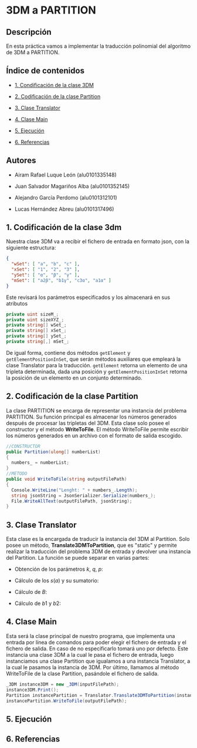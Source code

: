 # 3DM a PARTITION

## Descripción

En esta práctica vamos a implementar la traducción polinomial del algoritmo de 3DM a PARTITION.

## Índice de contenidos

- [1. Condificación de la clase 3DM](#1-condificación-de-la-clase-3dm)

- [2. Codificación de la clase Partition](#2-codificación-de-la-clase-partition)

- [3. Clase Translator](#3-clase-translator)

- [4. Clase Main](#4-clase-main)

- [5. Ejecución](#5-ejecución)

- [6. Referencias](#6-Referencias)

## Autores

- Airam Rafael Luque León (alu0101335148)

- Juan Salvador Magariños Alba (alu0101352145)

- Alejandro García Perdomo (alu0101312101)

- Lucas Hernández Abreu (alu0101317496)

## 1. Codificación de la clase 3dm

Nuestra clase 3DM va a recibir el fichero de entrada en formato json, con la siguiente estructura:

```json
{
  "wSet": [ "a", "b", "c" ],
  "xSet": [ "1", "2", "3" ],
  "ySet": [ "α", "β", "γ" ],
  "mSet": [ "a2β", "b1γ", "c3α", "a1α" ]
}
```

Este revisará los parámetros especificados y los almacenará en sus atributos

```cs
private uint sizeM_;
private uint sizeXYZ_;
private string[] wSet_; 
private string[] xSet_; 
private string[] ySet_; 
private string[,] mSet_; 
```

De igual forma, contiene dos métodos `getElement` y `getElementPositionInSet`, que serán métodos auxiliares que empleará la clase Translator para la traducción. `getElement` retorna un elemento de una tripleta determinada, dada una posición y `getElementPositionInSet` retorna la posición de un elemento en un conjunto determinado.


## 2. Codificación de la clase Partition
La clase PARTITION se encarga de representar una instancia del problema PARTITION.
Su función principal es almacenar los números generados después de procesar las tripletas del 3DM. Esta clase solo posee el constructor y el método **WriteToFile**.
El método WriteToFile permite escribir los números generados en un archivo con el formato de salida escogido.

```cs
//CONSTRUCTOR
public Partition(ulong[] numberList) 
{
  numbers_ = numberList;
}
//METODO
public void WriteToFile(string outputFilePath)  
{
  Console.WriteLine("Lenght: " + numbers_.Length);
  string jsonString = JsonSerializer.Serialize(numbers_);
  File.WriteAllText(outputFilePath, jsonString);
}
```


## 3. Clase Translator

Esta clase es la encargada de traducir la instancia del 3DM al Partition. Solo posee un método, **Translate3DMToPartition**, que es "static" y permite realizar la traducción del problema 3DM de entrada y devolver una instancia del Partition. La función se puede separar en varias partes:

* Obtención de los parámetros $k$, $q$, $p$: 

* Cálculo de los $s(a)$ y su sumatorio: 

* Cálculo de $B$: 

* Cálculo de $b1$ y $b2$: 

## 4. Clase Main

Esta será la clase principal de nuestro programa, que implementa una entrada por línea de comandos para poder elegir el fichero de entrada y el fichero de salida. En caso de no especificarlo tomará uno por defecto. Este instancia una clase 3DM a la cual le pasa el fichero de entrada, luego instanciamos una clase Partition que igualamos a una instancia Translator, a la cual le pasamos la instancia de 3DM. Por último, llamamos al método WriteToFile de la clase Partition, pasándole el fichero de salida.

```cs
_3DM instance3DM = new _3DM(inputFilePath);
instance3DM.Print();
Partition instancePartition = Translator.Translate3DMToPartition(instance3DM);
instancePartition.WriteToFile(outputFilePath);
```

## 5. Ejecución

## 6. Referencias
